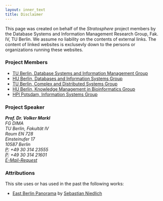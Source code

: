 ```yaml
--- 
layout: inner_text
title: Disclaimer 
---
```


This page was created on behalf of the *Stratosphere* project members by the Database Systems and Information Management Research Group, Fak. IV, TU Berlin. We assume no liability on the contents of external links. The content of linked websites is exclusevly down to the persons or organizations running these websites.

### Project Members

* [TU Berlin, Database Systems and Information Management Group](http://www.dima.tu-berlin.de/)
* [HU Berlin, Databases and Information Systems Group](http://www.dbis.informatik.hu-berlin.de/)
* [TU Berlin, Complex and Distributed Systems Group](http://www.cit.tu-berlin.de/)
* [HU Berlin, Knowledge Management in Bioinformatics Group](http://www.informatik.hu-berlin.de/forschung/gebiete/wbi/)
* [HPI Potsdam, Information Systems Group](http://www.hpi.uni-potsdam.de/naumann/home.html)

### Project Speaker

<address>
  <strong>Prof. Dr. Volker Markl</strong><br />
  FG DIMA<br />
  TU Berlin, Fakultät IV<br />
  Raum EN 728<br />
  Einsteinufer 17<br />
  10587 Berlin<br />
  <abbr title="Phone">P:</abbr> +49 30 314 23555<br />
  <abbr title="Phone">P:</abbr> +49 30 314 21601<br />
  <a href="http://www.tu-berlin.de/allgemeine_seiten/e-mail-anfrage/id/42202/?no_cache=1&amp;ask_mail=TPOY2QAHHAP8KOQew7wCc786NjNnWiZkX7xz%2F0pwSFM%3D&amp;ask_name=Prof.%20Dr.%20Volker%20Markl" title="E-Mail Contact Form">E-Mail-Request</a>
</address>

### Attributions

This site uses or has used in the past the following works:

* [East Berlin Panorama](http://www.flickr.com/photos/42311564@N00/3877349119/) by [Sebastian Niedlich](http://www.flickr.com/photos/42311564@N00/) 